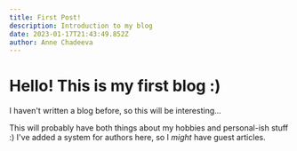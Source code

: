 ```yaml
---
title: First Post!
description: Introduction to my blog
date: 2023-01-17T21:43:49.852Z
author: Anne Chadeeva
---
```


# Hello! This is my first blog :)

I haven't written a blog before, so this will be interesting...

This will probably have both things about my hobbies and personal-ish stuff :)
I've added a system for authors here, so I *might* have guest articles.
